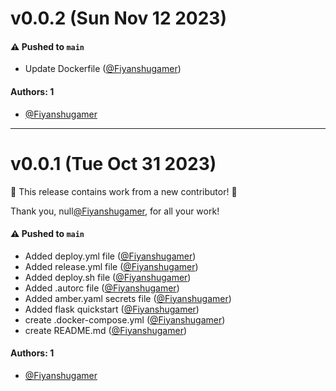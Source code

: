 # v0.0.2 (Sun Nov 12 2023)

#### ⚠️ Pushed to `main`

- Update Dockerfile ([@Fiyanshugamer](https://github.com/Fiyanshugamer))

#### Authors: 1

- [@Fiyanshugamer](https://github.com/Fiyanshugamer)

---

# v0.0.1 (Tue Oct 31 2023)

:tada: This release contains work from a new contributor! :tada:

Thank you, null[@Fiyanshugamer](https://github.com/Fiyanshugamer), for all your work!

#### ⚠️ Pushed to `main`

- Added deploy.yml file ([@Fiyanshugamer](https://github.com/Fiyanshugamer))
- Added release.yml file ([@Fiyanshugamer](https://github.com/Fiyanshugamer))
- Added deploy.sh file ([@Fiyanshugamer](https://github.com/Fiyanshugamer))
- Added .autorc file ([@Fiyanshugamer](https://github.com/Fiyanshugamer))
- Added amber.yaml secrets file ([@Fiyanshugamer](https://github.com/Fiyanshugamer))
- Added flask quickstart ([@Fiyanshugamer](https://github.com/Fiyanshugamer))
- create .docker-compose.yml ([@Fiyanshugamer](https://github.com/Fiyanshugamer))
- create README.md ([@Fiyanshugamer](https://github.com/Fiyanshugamer))

#### Authors: 1

- [@Fiyanshugamer](https://github.com/Fiyanshugamer)
